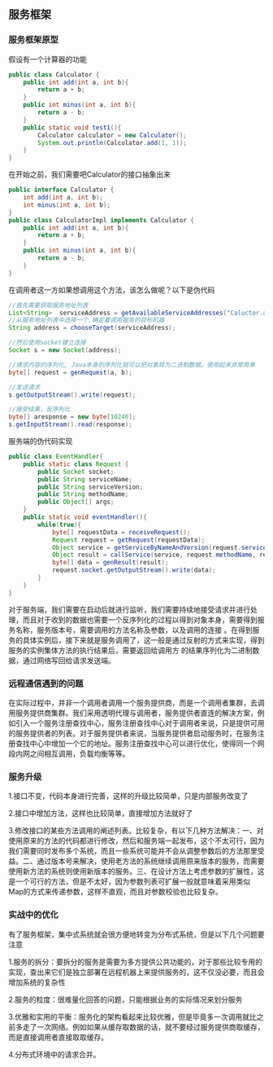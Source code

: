 ## 服务框架

### 服务框架原型

假设有一个计算器的功能

```java
public class Calculator {
  	public int add(int a, int b){
      	return a + b;
  	}
  	public int minus(int a, int b){
      	return a - b;
  	}
  	public static void test1(){
  		Calculator calculator = new Calculator();
  		System.out.println(Calculator.add(1, 1));
	}
}


```

在开始之前，我们需要吧Calculator的接口抽象出来

```java
public interface Calculator {
  	int add(int a, int b);
  	int minus(int a, int b);
}
public class CalculatorImpl implements Calculator {
  	public int add(int a, int b){
      	return a + b;
  	}
  	public int minus(int a, int b){
      	return a - b;
  	}
}
```

在调用者这一方如果想调用这个方法，该怎么做呢？以下是伪代码

```java
//首先需要获取服务地址列表
List<String>  serviceAddress = getAvailableServiceAddresses("Caluctor.add");
//从服务地址列表中选择一个,确定要调用服务的目标机器
String address = chooseTarget(serviceAddress);

//然后使用socket建立连接
Socket s = new Socket(address);

//请求内容的序列化, Java本身的序列化就可以把对象转为二进制数据，使用起来非常简单
byte[] request = genRequest(a, b);

//发送请求
s.getOutputStream().write(request);

//接受结果，反序列化
byte[] aresponse = new byte[10240];
s.getInputStream().read(response);
```

服务端的伪代码实现

```java
public class EventHandler{
  	public static class Request {
      	public Socket socket;
      	public String serviceName;
      	public String serviceVersion;
      	public String methodName;
      	public Object[] args;
  	}
  	public static void eventHandler(){
      	while(true){
          	byte[] requestData = receiveRequest();
          	Request request = getRequest(requestData);
          	Object service = getServiceByNameAndVersion(request.serviceName, request.serviceVersion);
          	Object result = callService(service, request.methodName, request.args);
          	byte[] data = genResult(result);
          	request.socket.getOutputStream().write(data);
      	}
  	}
}
```
对于服务端，我们需要在启动后就进行监听，我们需要持续地接受请求并进行处理，而且对于收到的数据也需要一个反序列化的过程以得到对象本身，需要得到服务名称，服务版本号，需要调用的方法名称及参数，以及调用的连接 。在得到服务的具体实例后，接下来就是服务调用了，这一般是通过反射的方式来实现，得到服务的实例集体方法的执行结果后，需要返回给调用方 的结果序列化为二进制数据，通过网络写回给请求发送端。

### 远程通信遇到的问题

在实际过程中，并非一个调用者调用一个服务提供商，而是一个调用者集群，去调用服务提供商集群。我们采用透明代理与调用者，服务提供者直连的解决方案，例如引入一个服务注册查找中心，服务注册查找中心对于调用者来说，只是提供可用的服务提供者的列表。对于服务提供者来说，当服务提供者启动服务时，在服务注册查找中心中增加一个它的地址。服务注册查找中心可以进行优化，使得同一个网段内网之间相互调用，负载均衡等等。

### 服务升级

1.接口不变，代码本身进行完善，这样的升级比较简单，只是内部服务改变了

2.接口中增加方法，这样也比较简单，直接增加方法就好了

3.修改接口的某些方法调用的阐述列表。比较复杂，有以下几种方法解决：一、对使用原来的方法的代码都进行修改，然后和服务端一起发布，这个不太可行，因为我们需要同时发布多个系统，而且一些系统可能并不会从调整参数后的方法那里受益。二、通过版本号来解决，使用老方法的系统继续调用原来版本的服务，而需要使用新方法的系统则使用新版本的服务。三、在设计方法上考虑参数的扩展性，这是一个可行的方法，但是不太好，因为参数列表可扩展一般就意味着采用类似Map的方式来传递参数，这样不直观，而且对参数校验也比较复杂。

### 实战中的优化

有了服务框架，集中式系统就会很方便地转变为分布式系统，但是以下几个问题要注意

1.服务的拆分：要拆分的服务是需要为多方提供公共功能的，对于那些比较专用的实现，查出来它们是独立部署在远程机器上来提供服务的，这不仅没必要，而且会增加系统的复杂性

2.服务的粒度：很难量化回答的问题，只能根据业务的实际情况来划分服务

3.优雅和实用的平衡：服务化的架构看起来比较优雅，但是毕竟多一次调用就比之前多走了一次网络。例如如果从缓存取数据的话，就不要经过服务提供商取缓存，而是直接调用者直接取取缓存。

4.分布式环境中的请求合并。